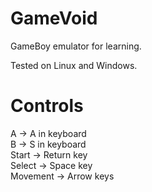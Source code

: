 # GameVoid
GameBoy emulator for learning.

Tested on Linux and Windows.

# Controls
A -> A in keyboard\
B -> S in keyboard\
Start -> Return key\
Select -> Space key\
Movement -> Arrow keys
